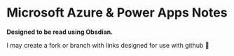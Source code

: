 # Microsoft Azure & Power Apps Notes

**Designed to be read using Obsdian.**

I may create a fork or branch with links designed for use with github 🤔
